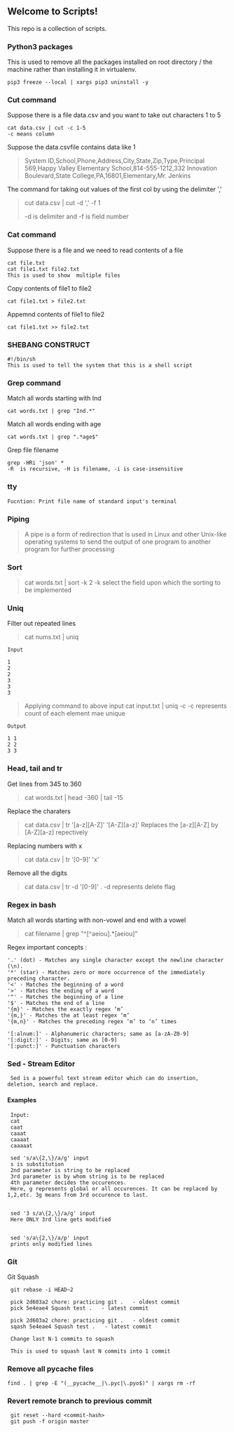 ## Welcome to Scripts!

This repo is a collection of scripts.

### Python3 packages

This is used to remove all the packages installed on root directory / the machine rather than installing it in virtualenv.

    pip3 freeze --local | xargs pip3 uninstall -y
 
### Cut command
 
 Suppose there is a file data.csv and you want to take out characters 1 to 5 
 
    cat data.csv | cut -c 1-5
    -c means column
 
 
 
 Suppose the data.csvfile contains data like 1 
 >System ID,School,Phone,Address,City,State,Zip,Type,Principal
 >569,Happy Valley Elementary School,814-555-1212,332 Innovation Boulevard,State College,PA,16801,Elementary,Mr. Jenkins

 The command for taking out values of the first col by using the delimiter ','
 
 > cut data.csv | cut -d ',' -f 1
 >
 >  -d is delimiter and -f is field number
 
 
### Cat command 

 Suppose there is a file and we need to read contents of a file 
 
    cat file.txt
    cat file1.txt file2.txt
    This is used to show  multiple files 


 Copy contents of file1 to file2
 
    cat file1.txt > file2.txt
 
 Appemnd contents of file1 to file2
 
    cat file1.txt >> file2.txt
 
 ### SHEBANG CONSTRUCT 
 
    #!/bin/sh
    This is used to tell the system that this is a shell script
 
 ### Grep command 
 
 Match all words starting with Ind
 
    cat words.txt | grep "Ind.*"

Match all words ending with age

    cat words.txt | grep ".*age$"
 
Grep file filename

    grep -HRi 'json' *
    -R  is recursive, -H is filename, -i is case-insensitive

 
 ### tty
 
    Fucntion: Print file name of standard input's terminal
 
 ### Piping 
 
 > A pipe is a form of redirection that is used in Linux and other Unix-like operating systems to send the output of one program to another program for further processing
 
 
 ### Sort 
 
 > cat words.txt | sort -k 2 
 > -k select the field upon which the sorting to be implemented 
 
 ### Uniq
 
 Filter out repeated lines 
 
 > cat nums.txt | uniq
 
    Input 
    
    1
    2
    2
    3
    3
    3
 
 >   Applying command to above input 
 >   cat input.txt | uniq -c
 >  -c represents count of each element mae unique
 
    Output 
    
    1 1
    2 2 
    3 3  
   
   ### Head, tail and tr
   
   Get lines from 345 to 360
   
   > cat words.txt | head -360 | tail -15
   
   Replace the charaters 
   
   > cat data.csv | tr '[a-z][A-Z]' '[A-Z][a-z]'
   > Replaces the [a-z][A-Z] by [A-Z][a-z] repectively
 
   Replacing numbers with x 
   
   > cat data.csv | tr '[0-9]' 'x'
   
   Remove all the digits 
   
   > cat data.csv | tr -d '[0-9]'
   > . -d represents delete flag
   
   
### Regex in bash 

Match all words starting with non-vowel and end with a vowel

  >  cat filename | grep "^[^aeiou].*[aeiou]" 
  
  
 Regex important concepts :
 
    '.' (dot) - Matches any single character except the newline character (\n).
    '*' (star) - Matches zero or more occurrence of the immediately preceding character.
    '<' - Matches the beginning of a word
    '>' - Matches the ending of a word
    '^' - Matches the beginning of a line
    '$' - Matches the end of a line  
    '{m}' - Matches the exactly regex ‘m’
    '{m,}' - Matches the at least regex ‘m’
    '{m,n}' - Matches the preceding regex ‘m’ to ‘n’ times
    
    '[:alnum:]' - Alphanumeric characters; same as [a-zA-Z0-9]
    '[:digit:]' - Digits; same as [0-9]
    '[:punct:]' - Punctuation characters

### Sed - Stream Editor

     Sed is a powerful text stream editor which can do insertion, deletion, search and replace.
     
   #### Examples
   
   
     Input:  
     cat
     caat
     caaat
     caaaat
     caaaaat

     sed 's/a\{2,\}/a/g' input
     s is substitution
     2nd parameter is string to be replaced
     3rd parameter is by whom string is to be replaced
     4th parameter decides the occurences. 
     Here, g represents global or all occurences. It can be replaced by 1,2,etc. 3g means from 3rd occurence to last. 
   
   
     sed '3 s/a\{2,\}/a/g' input
     Here ONLY 3rd line gets modified
   
   
     sed 's/a\{2,\}/a/p' input
     prints only modified lines 
  
   
   ### Git 
   
   Git Squash
   
     git rebase -i HEAD~2
     
     pick 2d603a2 chore: practicing git .   - oldest commit 
     pick 5e4eae4 Squash test .   - latest commit

     pick 2d603a2 chore: practicing git .   - oldest commit 
     sqash 5e4eae4 Squash test .   - latest commit
     
     Change last N-1 commits to squash 
     
     This is used to squash last N commits into 1 commit 
  
 ### Remove all pycache files
 
    find . | grep -E "(__pycache__|\.pyc|\.pyo$)" | xargs rm -rf
    
 ### Revert remote branch to previous commit 
 
     git reset --hard <commit-hash>
     git push -f origin master
